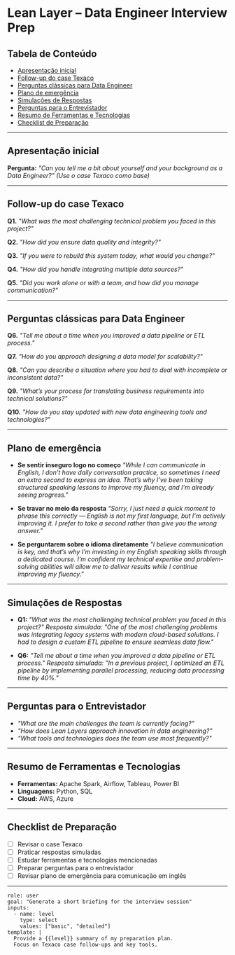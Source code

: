 # Lean Layer – Data Engineer Interview Prep

## Tabela de Conteúdo

- [Apresentação inicial](#apresentação-inicial)
- [Follow-up do case Texaco](#follow-up-do-case-texaco)
- [Perguntas clássicas para Data Engineer](#perguntas-clássicas-para-data-engineer)
- [Plano de emergência](#plano-de-emergência)
- [Simulações de Respostas](#simulações-de-respostas)
- [Perguntas para o Entrevistador](#perguntas-para-o-entrevistador)
- [Resumo de Ferramentas e Tecnologias](#resumo-de-ferramentas-e-tecnologias)
- [Checklist de Preparação](#checklist-de-preparação)

---

## Apresentação inicial

**Pergunta:**
*"Can you tell me a bit about yourself and your background as a Data Engineer?"*
*(Use o case Texaco como base)*

---

## Follow-up do case Texaco

**Q1.** *"What was the most challenging technical problem you faced in this project?"*

**Q2.** *"How did you ensure data quality and integrity?"*

**Q3.** *"If you were to rebuild this system today, what would you change?"*

**Q4.** *"How did you handle integrating multiple data sources?"*

**Q5.** *"Did you work alone or with a team, and how did you manage communication?"*

---

## Perguntas clássicas para Data Engineer

**Q6.** *"Tell me about a time when you improved a data pipeline or ETL process."*

**Q7.** *"How do you approach designing a data model for scalability?"*

**Q8.** *"Can you describe a situation where you had to deal with incomplete or inconsistent data?"*

**Q9.** *"What’s your process for translating business requirements into technical solutions?"*

**Q10.** *"How do you stay updated with new data engineering tools and technologies?"*

---

## Plano de emergência

- **Se sentir inseguro logo no começo**
*"While I can communicate in English, I don’t have daily conversation practice, so sometimes I need an extra second to express an idea. That’s why I’ve been taking structured speaking lessons to improve my fluency, and I’m already seeing progress."*

- **Se travar no meio da resposta**
*"Sorry, I just need a quick moment to phrase this correctly — English is not my first language, but I’m actively improving it. I prefer to take a second rather than give you the wrong answer."*

- **Se perguntarem sobre o idioma diretamente**
*"I believe communication is key, and that’s why I’m investing in my English speaking skills through a dedicated course. I’m confident my technical expertise and problem-solving abilities will allow me to deliver results while I continue improving my fluency."*

---

## Simulações de Respostas

- **Q1:** *"What was the most challenging technical problem you faced in this project?"*
*Resposta simulada:* *"One of the most challenging problems was integrating legacy systems with modern cloud-based solutions. I had to design a custom ETL pipeline to ensure seamless data flow."*

- **Q6:** *"Tell me about a time when you improved a data pipeline or ETL process."*
*Resposta simulada:* *"In a previous project, I optimized an ETL pipeline by implementing parallel processing, reducing data processing time by 40%."*

---

## Perguntas para o Entrevistador

- *"What are the main challenges the team is currently facing?"*
- *"How does Lean Layers approach innovation in data engineering?"*
- *"What tools and technologies does the team use most frequently?"*

---

## Resumo de Ferramentas e Tecnologias

- **Ferramentas:** Apache Spark, Airflow, Tableau, Power BI
- **Linguagens:** Python, SQL
- **Cloud:** AWS, Azure

---

## Checklist de Preparação

- [ ] Revisar o case Texaco
- [ ] Praticar respostas simuladas
- [ ] Estudar ferramentas e tecnologias mencionadas
- [ ] Preparar perguntas para o entrevistador
- [ ] Revisar plano de emergência para comunicação em inglês

---

```prompt id="intro" mode="chat" toolHints=["git","shell"]
role: user
goal: "Generate a short briefing for the interview session"
inputs:
  - name: level
    type: select
    values: ["basic", "detailed"]
template: |
  Provide a {{level}} summary of my preparation plan.
  Focus on Texaco case follow-ups and key tools.
```

